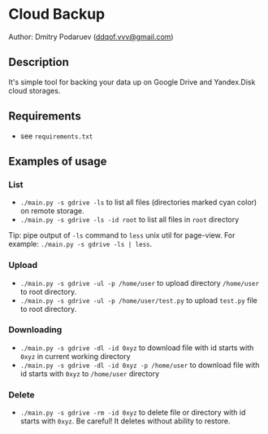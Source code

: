 # Cloud Backup

Author: Dmitry Podaruev (ddqof.vvv@gmail.com)

## Description

It's simple tool for backing your data up on Google Drive and Yandex.Disk cloud storages.

## Requirements

* see `requirements.txt`

## Examples of usage

### List
* `./main.py -s gdrive -ls` to list all files (directories marked cyan color) on remote storage.
* `./main.py -s gdrive -ls -id root` to list all files in `root` directory

Tip: pipe output of `-ls` command to `less` unix util for page-view.
For example: `./main.py -s gdrive -ls | less`.

### Upload
* `./main.py -s gdrive -ul -p /home/user` to upload directory `/home/user` to root directory.
* `./main.py -s gdrive -ul -p /home/user/test.py` to upload `test.py` file to root directory.

### Downloading
* `./main.py -s gdrive -dl -id 0xyz` to download file with id starts with `0xyz` in current working directory
* `./main.py -s gdrive -dl -id 0xyz -p /home/user` to download file with id starts with `0xyz` to `/home/user` directory

### Delete
* `./main.py -s gdrive -rm -id 0xyz` to delete file or directory with id starts with `0xyz`. Be careful! It deletes without ability to restore.